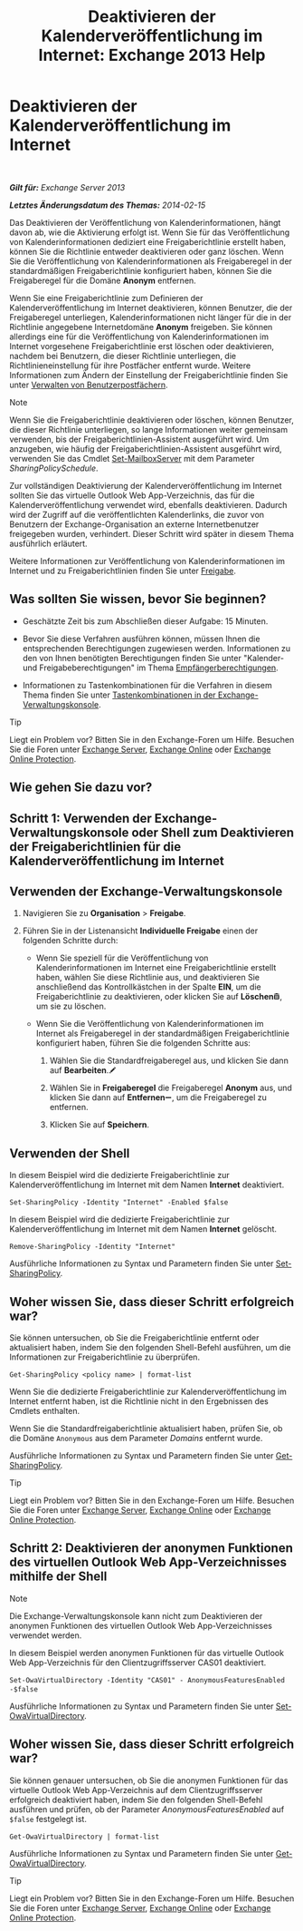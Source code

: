 ﻿---
title: 'Deaktivieren der Kalenderveröffentlichung im Internet: Exchange 2013 Help'
TOCTitle: Deaktivieren der Kalenderveröffentlichung im Internet
ms:assetid: f26dbf04-9dae-460f-a987-2ad3dfbc7b7e
ms:mtpsurl: https://technet.microsoft.com/de-de/library/JJ853047(v=EXCHG.150)
ms:contentKeyID: 50554942
ms.date: 04/24/2018
mtps_version: v=EXCHG.150
ms.translationtype: HT
---

# Deaktivieren der Kalenderveröffentlichung im Internet

 

_**Gilt für:** Exchange Server 2013_

_**Letztes Änderungsdatum des Themas:** 2014-02-15_

Das Deaktivieren der Veröffentlichung von Kalenderinformationen, hängt davon ab, wie die Aktivierung erfolgt ist. Wenn Sie für das Veröffentlichung von Kalenderinformationen dediziert eine Freigaberichtlinie erstellt haben, können Sie die Richtlinie entweder deaktivieren oder ganz löschen. Wenn Sie die Veröffentlichung von Kalenderinformationen als Freigaberegel in der standardmäßigen Freigaberichtlinie konfiguriert haben, können Sie die Freigaberegel für die Domäne **Anonym** entfernen.

Wenn Sie eine Freigaberichtlinie zum Definieren der Kalenderveröffentlichung im Internet deaktivieren, können Benutzer, die der Freigaberegel unterliegen, Kalenderinformationen nicht länger für die in der Richtlinie angegebene Internetdomäne **Anonym** freigeben. Sie können allerdings eine für die Veröffentlichung von Kalenderinformationen im Internet vorgesehene Freigaberichtlinie erst löschen oder deaktivieren, nachdem bei Benutzern, die dieser Richtlinie unterliegen, die Richtlinieneinstellung für ihre Postfächer entfernt wurde. Weitere Informationen zum Ändern der Einstellung der Freigaberichtlinie finden Sie unter [Verwalten von Benutzerpostfächern](https://review.docs.microsoft.com/de-de/exchange/recipients-in-exchange-online/manage-user-mailboxes/manage-user-mailboxes).


> [!NOTE]
> Wenn Sie die Freigaberichtlinie deaktivieren oder löschen, können Benutzer, die dieser Richtlinie unterliegen, so lange Informationen weiter gemeinsam verwenden, bis der Freigaberichtlinien-Assistent ausgeführt wird. Um anzugeben, wie häufig der Freigaberichtlinien-Assistent ausgeführt wird, verwenden Sie das Cmdlet <A href="https://technet.microsoft.com/de-de/library/aa998651(v=exchg.150)">Set-MailboxServer</A> mit dem Parameter <EM>SharingPolicySchedule</EM>.



Zur vollständigen Deaktivierung der Kalenderveröffentlichung im Internet sollten Sie das virtuelle Outlook Web App-Verzeichnis, das für die Kalenderveröffentlichung verwendet wird, ebenfalls deaktivieren. Dadurch wird der Zugriff auf die veröffentlichten Kalenderlinks, die zuvor von Benutzern der Exchange-Organisation an externe Internetbenutzer freigegeben wurden, verhindert. Dieser Schritt wird später in diesem Thema ausführlich erläutert.

Weitere Informationen zur Veröffentlichung von Kalenderinformationen im Internet und zu Freigaberichtlinien finden Sie unter [Freigabe](sharing-exchange-2013-help.md).

## Was sollten Sie wissen, bevor Sie beginnen?

  - Geschätzte Zeit bis zum Abschließen dieser Aufgabe: 15 Minuten.

  - Bevor Sie diese Verfahren ausführen können, müssen Ihnen die entsprechenden Berechtigungen zugewiesen werden. Informationen zu den von Ihnen benötigten Berechtigungen finden Sie unter "Kalender- und Freigabeberechtigungen" im Thema [Empfängerberechtigungen](recipients-permissions-exchange-2013-help.md).

  - Informationen zu Tastenkombinationen für die Verfahren in diesem Thema finden Sie unter [Tastenkombinationen in der Exchange-Verwaltungskonsole](keyboard-shortcuts-in-the-exchange-admin-center-exchange-online-protection-help.md).


> [!TIP]
> Liegt ein Problem vor? Bitten Sie in den Exchange-Foren um Hilfe. Besuchen Sie die Foren unter <A href="https://go.microsoft.com/fwlink/p/?linkid=60612">Exchange Server</A>, <A href="https://go.microsoft.com/fwlink/p/?linkid=267542">Exchange Online</A> oder <A href="https://go.microsoft.com/fwlink/p/?linkid=285351">Exchange Online Protection</A>.



## Wie gehen Sie dazu vor?

## Schritt 1: Verwenden der Exchange-Verwaltungskonsole oder Shell zum Deaktivieren der Freigaberichtlinien für die Kalenderveröffentlichung im Internet

## Verwenden der Exchange-Verwaltungskonsole

1.  Navigieren Sie zu **Organisation** \> **Freigabe**.

2.  Führen Sie in der Listenansicht **Individuelle Freigabe** einen der folgenden Schritte durch:
    
      - Wenn Sie speziell für die Veröffentlichung von Kalenderinformationen im Internet eine Freigaberichtlinie erstellt haben, wählen Sie diese Richtlinie aus, und deaktivieren Sie anschließend das Kontrollkästchen in der Spalte **EIN**, um die Freigaberichtlinie zu deaktivieren, oder klicken Sie auf **Löschen**![Löschen (Symbol)](images/JJ657511.14f639f6-61e8-4418-bbfb-0db14de9d2f5(EXCHG.150).gif "Löschen (Symbol)"), um sie zu löschen.
    
      - Wenn Sie die Veröffentlichung von Kalenderinformationen im Internet als Freigaberegel in der standardmäßigen Freigaberichtlinie konfiguriert haben, führen Sie die folgenden Schritte aus:
        
        1.  Wählen Sie die Standardfreigaberegel aus, und klicken Sie dann auf **Bearbeiten**.![Bearbeitungssymbol](images/Bb124582.6f53ccb2-1f13-4c02-bea0-30690e6ea71d(EXCHG.150).gif "Bearbeitungssymbol")
        
        2.  Wählen Sie in **Freigaberegel** die Freigaberegel **Anonym** aus, und klicken Sie dann auf **Entfernen**![Entfernen (Symbol)](images/JJ657492.479b6ced-8d64-4277-a725-f17fea202b28(EXCHG.150).gif "Entfernen (Symbol)"), um die Freigaberegel zu entfernen.
        
        3.  Klicken Sie auf **Speichern**.

## Verwenden der Shell

In diesem Beispiel wird die dedizierte Freigaberichtlinie zur Kalenderveröffentlichung im Internet mit dem Namen **Internet** deaktiviert.

    Set-SharingPolicy -Identity "Internet" -Enabled $false

In diesem Beispiel wird die dedizierte Freigaberichtlinie zur Kalenderveröffentlichung im Internet mit dem Namen **Internet** gelöscht.

    Remove-SharingPolicy -Identity "Internet"

Ausführliche Informationen zu Syntax und Parametern finden Sie unter [Set-SharingPolicy](https://technet.microsoft.com/de-de/library/dd297931\(v=exchg.150\)).

## Woher wissen Sie, dass dieser Schritt erfolgreich war?

Sie können untersuchen, ob Sie die Freigaberichtlinie entfernt oder aktualisiert haben, indem Sie den folgenden Shell-Befehl ausführen, um die Informationen zur Freigaberichtlinie zu überprüfen.

    Get-SharingPolicy <policy name> | format-list

Wenn Sie die dedizierte Freigaberichtlinie zur Kalenderveröffentlichung im Internet entfernt haben, ist die Richtlinie nicht in den Ergebnissen des Cmdlets enthalten.

Wenn Sie die Standardfreigaberichtlinie aktualisiert haben, prüfen Sie, ob die Domäne `Anonymous` aus dem Parameter *Domains* entfernt wurde.

Ausführliche Informationen zu Syntax und Parametern finden Sie unter [Get-SharingPolicy](https://technet.microsoft.com/de-de/library/dd335081\(v=exchg.150\)).


> [!TIP]
> Liegt ein Problem vor? Bitten Sie in den Exchange-Foren um Hilfe. Besuchen Sie die Foren unter <A href="https://go.microsoft.com/fwlink/p/?linkid=60612">Exchange Server</A>, <A href="https://go.microsoft.com/fwlink/p/?linkid=267542">Exchange Online</A> oder <A href="https://go.microsoft.com/fwlink/p/?linkid=285351">Exchange Online Protection</A>.



## Schritt 2: Deaktivieren der anonymen Funktionen des virtuellen Outlook Web App-Verzeichnisses mithilfe der Shell


> [!NOTE]
> Die Exchange-Verwaltungskonsole kann nicht zum Deaktivieren der anonymen Funktionen des virtuellen Outlook Web App-Verzeichnisses verwendet werden.



In diesem Beispiel werden anonymen Funktionen für das virtuelle Outlook Web App-Verzeichnis für den Clientzugriffsserver CAS01 deaktiviert.

    Set-OwaVirtualDirectory -Identity "CAS01" - AnonymousFeaturesEnabled -$false

Ausführliche Informationen zu Syntax und Parametern finden Sie unter [Set-OwaVirtualDirectory](https://technet.microsoft.com/de-de/library/bb123515\(v=exchg.150\)).

## Woher wissen Sie, dass dieser Schritt erfolgreich war?

Sie können genauer untersuchen, ob Sie die anonymen Funktionen für das virtuelle Outlook Web App-Verzeichnis auf dem Clientzugriffsserver erfolgreich deaktiviert haben, indem Sie den folgenden Shell-Befehl ausführen und prüfen, ob der Parameter *AnonymousFeaturesEnabled* auf `$false` festgelegt ist.

    Get-OwaVirtualDirectory | format-list

Ausführliche Informationen zu Syntax und Parametern finden Sie unter [Get-OwaVirtualDirectory](https://technet.microsoft.com/de-de/library/aa998588\(v=exchg.150\)).


> [!TIP]
> Liegt ein Problem vor? Bitten Sie in den Exchange-Foren um Hilfe. Besuchen Sie die Foren unter <A href="https://go.microsoft.com/fwlink/p/?linkid=60612">Exchange Server</A>, <A href="https://go.microsoft.com/fwlink/p/?linkid=267542">Exchange Online</A> oder <A href="https://go.microsoft.com/fwlink/p/?linkid=285351">Exchange Online Protection</A>.


